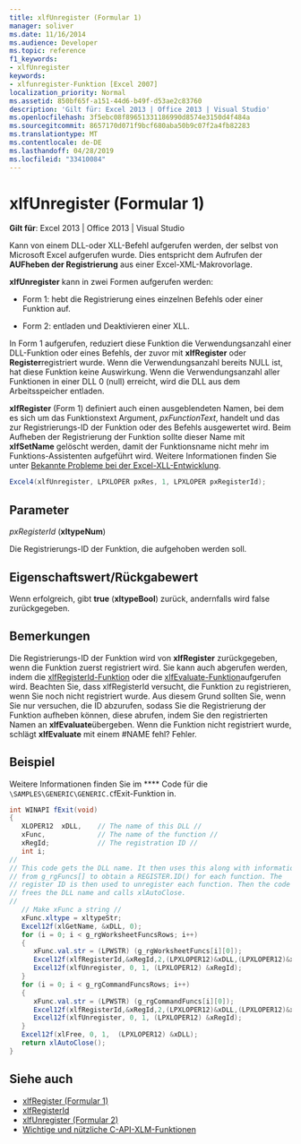 ```yaml
---
title: xlfUnregister (Formular 1)
manager: soliver
ms.date: 11/16/2014
ms.audience: Developer
ms.topic: reference
f1_keywords:
- xlfUnregister
keywords:
- xlfunregister-Funktion [Excel 2007]
localization_priority: Normal
ms.assetid: 850bf65f-a151-44d6-b49f-d53ae2c83760
description: 'Gilt für: Excel 2013 | Office 2013 | Visual Studio'
ms.openlocfilehash: 3f5ebc08f89651331186990d8574e3150d4f484a
ms.sourcegitcommit: 8657170d071f9bcf680aba50b9c07f2a4fb82283
ms.translationtype: MT
ms.contentlocale: de-DE
ms.lasthandoff: 04/28/2019
ms.locfileid: "33410084"
---
```

# <a name="xlfunregister-form-1"></a>xlfUnregister (Formular 1)

**Gilt für**: Excel 2013 | Office 2013 | Visual Studio 
  
Kann von einem DLL-oder XLL-Befehl aufgerufen werden, der selbst von Microsoft Excel aufgerufen wurde. Dies entspricht dem Aufrufen der **AUFheben der Registrierung** aus einer Excel-XML-Makrovorlage. 
  
**xlfUnregister** kann in zwei Formen aufgerufen werden: 
  
- Form 1: hebt die Registrierung eines einzelnen Befehls oder einer Funktion auf.
    
- Form 2: entladen und Deaktivieren einer XLL.
    
In Form 1 aufgerufen, reduziert diese Funktion die Verwendungsanzahl einer DLL-Funktion oder eines Befehls, der zuvor mit **xlfRegister** oder **Register**registriert wurde. Wenn die Verwendungsanzahl bereits NULL ist, hat diese Funktion keine Auswirkung. Wenn die Verwendungsanzahl aller Funktionen in einer DLL 0 (null) erreicht, wird die DLL aus dem Arbeitsspeicher entladen.
  
**xlfRegister** (Form 1) definiert auch einen ausgeblendeten Namen, bei dem es sich um das Funktionstext Argument, _pxFunctionText_, handelt und das zur Registrierungs-ID der Funktion oder des Befehls ausgewertet wird. Beim Aufheben der Registrierung der Funktion sollte dieser Name mit **xlfSetName** gelöscht werden, damit der Funktionsname nicht mehr im Funktions-Assistenten aufgeführt wird. Weitere Informationen finden Sie unter [Bekannte Probleme bei der Excel-XLL-Entwicklung](known-issues-in-excel-xll-development.md).
  
```cs
Excel4(xlfUnregister, LPXLOPER pxRes, 1, LPXLOPER pxRegisterId);
```

## <a name="parameters"></a>Parameter

_pxRegisterId_ (**xltypeNum**)
  
Die Registrierungs-ID der Funktion, die aufgehoben werden soll.
  
## <a name="property-valuereturn-value"></a>Eigenschaftswert/Rückgabewert

Wenn erfolgreich, gibt **true** (**xltypeBool**) zurück, andernfalls wird false zurückgegeben.
  
## <a name="remarks"></a>Bemerkungen

Die Registrierungs-ID der Funktion wird von **xlfRegister** zurückgegeben, wenn die Funktion zuerst registriert wird. Sie kann auch abgerufen werden, indem die [xlfRegisterId-Funktion](xlfregisterid.md) oder die [xlfEvaluate-Funktion](xlfevaluate.md)aufgerufen wird. Beachten Sie, dass xlfRegisterId versucht, die Funktion zu registrieren, wenn Sie noch nicht registriert wurde. Aus diesem Grund sollten Sie, wenn Sie nur versuchen, die ID abzurufen, sodass Sie die Registrierung der Funktion aufheben können, diese abrufen, indem Sie den registrierten Namen an **xlfEvaluate**übergeben. Wenn die Funktion nicht registriert wurde, schlägt **xlfEvaluate** mit einem #NAME fehl? Fehler. 
  
## <a name="example"></a>Beispiel

Weitere Informationen finden Sie im **** Code für die `\SAMPLES\GENERIC\GENERIC.C`fExit-Funktion in.
  
```cs
int WINAPI fExit(void)
{
   XLOPER12  xDLL,    // The name of this DLL //
   xFunc,             // The name of the function //
   xRegId;            // The registration ID //
   int i;
//
// This code gets the DLL name. It then uses this along with information
// from g_rgFuncs[] to obtain a REGISTER.ID() for each function. The
// register ID is then used to unregister each function. Then the code
// frees the DLL name and calls xlAutoClose.
//
   // Make xFunc a string //
   xFunc.xltype = xltypeStr;
   Excel12f(xlGetName, &xDLL, 0);
   for (i = 0; i < g_rgWorksheetFuncsRows; i++)
   {
      xFunc.val.str = (LPWSTR) (g_rgWorksheetFuncs[i][0]);
      Excel12f(xlfRegisterId,&xRegId,2,(LPXLOPER12)&xDLL,(LPXLOPER12)&xFunc);
      Excel12f(xlfUnregister, 0, 1, (LPXLOPER12) &xRegId);
   }
   for (i = 0; i < g_rgCommandFuncsRows; i++)
   {
      xFunc.val.str = (LPWSTR) (g_rgCommandFuncs[i][0]);
      Excel12f(xlfRegisterId,&xRegId,2,(LPXLOPER12)&xDLL,(LPXLOPER12)&xFunc);
      Excel12f(xlfUnregister, 0, 1, (LPXLOPER12) &xRegId);
   }
   Excel12f(xlFree, 0, 1,  (LPXLOPER12) &xDLL);
   return xlAutoClose();
}
```

## <a name="see-also"></a>Siehe auch

- [xlfRegister (Formular 1)](xlfregister-form-1.md)
- [xlfRegisterId](xlfregisterid.md)
- [xlfUnregister (Formular 2)](xlfunregister-form-2.md)
- [Wichtige und nützliche C-API-XLM-Funktionen](essential-and-useful-c-api-xlm-functions.md)


